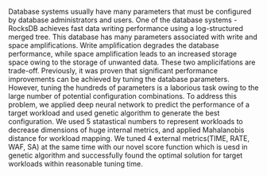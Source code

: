 Database systems usually have many parameters that must be configured by database administrators and users. One of the database systems - RocksDB achieves fast data writing performance using a log-structured merged tree. This database has many parameters associated with write and space amplifications. Write amplification degrades the database performance, while space amplification leads to an increased storage space owing to the storage of unwanted data. These two amplicifations are trade-off. Previously, it was proven that significant performance improvements can be achieved by tuning the database parameters. However, tuning the hundreds of parameters is a laborious task owing to the large number of potential configuration combinations. To address this problem, we applied deep neural network to predict the performance of a target workload and used genetic algorithm to generate the best configuration. We used 5 statastical numbers to represent workloads to decrease dimensions of huge internal metrics, and applied Mahalanobis distance for workload mapping. We tuned 4 external metrics(TIME, RATE, WAF, SA) at the same time with our novel score function which is uesd in genetic algorithm and successfully found the optimal solution for target workloads within reasonable tuning time.

